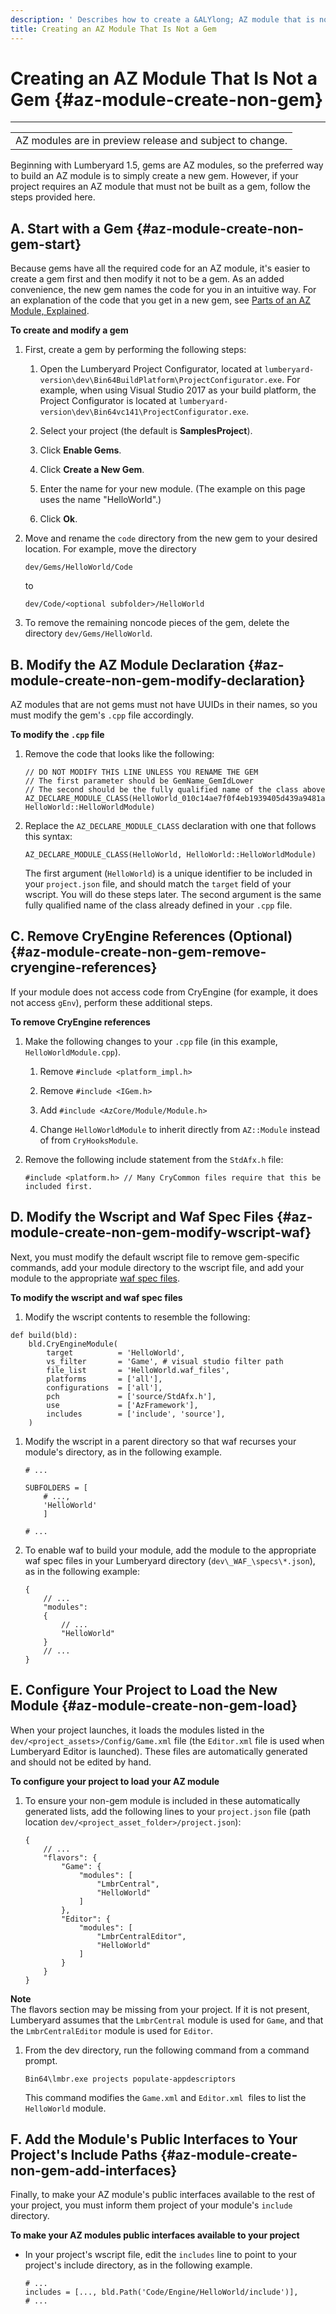 ```yaml
---
description: ' Describes how to create a &ALYlong; AZ module that is not a gem. '
title: Creating an AZ Module That Is Not a Gem
---
```

# Creating an AZ Module That Is Not a Gem {#az-module-create-non-gem}


****  

|  | 
| --- |
| AZ modules are in preview release and subject to change\.  | 

Beginning with Lumberyard 1\.5, gems are AZ modules, so the preferred way to build an AZ module is to simply create a new gem\. However, if your project requires an AZ module that must not be built as a gem, follow the steps provided here\.

## A\. Start with a Gem {#az-module-create-non-gem-start}

Because gems have all the required code for an AZ module, it's easier to create a gem first and then modify it not to be a gem\. As an added convenience, the new gem names the code for you in an intuitive way\. For an explanation of the code that you get in a new gem, see [Parts of an AZ Module, Explained](/docs/userguide/modules/parts.md)\.

**To create and modify a gem**

1. First, create a gem by performing the following steps:

   1. Open the Lumberyard Project Configurator, located at `lumberyard-version\dev\Bin64BuildPlatform\ProjectConfigurator.exe`\. For example, when using Visual Studio 2017 as your build platform, the Project Configurator is located at `lumberyard-version\dev\Bin64vc141\ProjectConfigurator.exe`\.

   1. Select your project \(the default is **SamplesProject**\)\.

   1. Click **Enable Gems**\.

   1. Click **Create a New Gem**\.

   1. Enter the name for your new module\. \(The example on this page uses the name "HelloWorld"\.\)

   1. Click **Ok**\.

1. Move and rename the `code` directory from the new gem to your desired location\. For example, move the directory

   `dev/Gems/HelloWorld/Code` 

   to

   `dev/Code/<optional subfolder>/HelloWorld` 

1. To remove the remaining noncode pieces of the gem, delete the directory `dev/Gems/HelloWorld`\.

## B\. Modify the AZ Module Declaration {#az-module-create-non-gem-modify-declaration}

AZ modules that are not gems must not have UUIDs in their names, so you must modify the gem's `.cpp` file accordingly\.

**To modify the `.cpp` file**

1. Remove the code that looks like the following:

   ```
   // DO NOT MODIFY THIS LINE UNLESS YOU RENAME THE GEM
   // The first parameter should be GemName_GemIdLower
   // The second should be the fully qualified name of the class above
   AZ_DECLARE_MODULE_CLASS(HelloWorld_010c14ae7f0f4eb1939405d439a9481a, HelloWorld::HelloWorldModule)
   ```

1. Replace the `AZ_DECLARE_MODULE_CLASS` declaration with one that follows this syntax:

   ```
   AZ_DECLARE_MODULE_CLASS(HelloWorld, HelloWorld::HelloWorldModule)
   ```

   The first argument \(`HelloWorld`\) is a unique identifier to be included in your `project.json` file, and should match the `target` field of your wscript\. You will do these steps later\. The second argument is the same fully qualified name of the class already defined in your `.cpp` file\.

## C\. Remove CryEngine References \(Optional\) {#az-module-create-non-gem-remove-cryengine-references}

If your module does not access code from CryEngine \(for example, it does not access `gEnv`\), perform these additional steps\.

**To remove CryEngine references**

1. Make the following changes to your `.cpp` file \(in this example, `HelloWorldModule.cpp`\)\.

   1. Remove `#include <platform_impl.h>` 

   1. Remove `#include <IGem.h>` 

   1. Add `#include <AzCore/Module/Module.h>` 

   1. Change `HelloWorldModule` to inherit directly from `AZ::Module` instead of from `CryHooksModule`\. 

1. Remove the following include statement from the `StdAfx.h` file:

   `#include <platform.h> // Many CryCommon files require that this be included first.`

## D\. Modify the Wscript and Waf Spec Files {#az-module-create-non-gem-modify-wscript-waf}

Next, you must modify the default wscript file to remove gem\-specific commands, add your module directory to the wscript file, and add your module to the appropriate [waf spec files](/docs/userguide/waf/files-spec-file.md)\.

**To modify the wscript and waf spec files**

1.  Modify the wscript contents to resemble the following:

   ```
   def build(bld):
       bld.CryEngineModule(
           target          = 'HelloWorld',
           vs_filter       = 'Game', # visual studio filter path
           file_list       = 'HelloWorld.waf_files',
           platforms       = ['all'],
           configurations  = ['all'],
           pch             = ['source/StdAfx.h'], 
           use             = ['AzFramework'],
           includes        = ['include', 'source'],
       )
   ```

1. Modify the wscript in a parent directory so that waf recurses your module's directory, as in the following example\.

   ```
   # ...
    
   SUBFOLDERS = [
       # ...,
       'HelloWorld'
       ]
    
   # ...
   ```

1. To enable waf to build your module, add the module to the appropriate waf spec files in your Lumberyard directory \(`dev\_WAF_\specs\*.json`\), as in the following example:

   ```
   {
       // ...
       "modules":
       {
           // ...
           "HelloWorld"
       }
       // ...
   }
   ```

## E\. Configure Your Project to Load the New Module {#az-module-create-non-gem-load}

When your project launches, it loads the modules listed in the `dev/<project_assets>/Config/Game.xml` file \(the `Editor.xml` file is used when Lumberyard Editor is launched\)\. These files are automatically generated and should not be edited by hand\.

**To configure your project to load your AZ module**

1. To ensure your non\-gem module is included in these automatically generated lists, add the following lines to your `project.json` file \(path location `dev/<project_asset_folder>/project.json`\):

   ```
   {
       // ...
       "flavors": {
           "Game": {
               "modules": [
                   "LmbrCentral",
                   "HelloWorld"
               ]
           },
           "Editor": {
               "modules": [
                   "LmbrCentralEditor",
                   "HelloWorld"
               ]
           }
       }
   }
   ```
**Note**  
The flavors section may be missing from your project\. If it is not present, Lumberyard assumes that the `LmbrCentral` module is used for `Game`, and that the `LmbrCentralEditor` module is used for `Editor`\.

1. From the dev directory, run the following command from a command prompt\.

   ```
   Bin64\lmbr.exe projects populate-appdescriptors 
   ```

   This command modifies the `Game.xml` and `Editor.xml`  files to list the `HelloWorld` module\.

## F\. Add the Module's Public Interfaces to Your Project's Include Paths {#az-module-create-non-gem-add-interfaces}

Finally, to make your AZ module's public interfaces available to the rest of your project, you must inform them project of your module's `include` directory\.

**To make your AZ modules public interfaces available to your project**
+ In your project's wscript file, edit the `includes` line to point to your project's include directory, as in the following example\.

  ```
  # ...
  includes = [..., bld.Path('Code/Engine/HelloWorld/include')],
  # ...
  ```